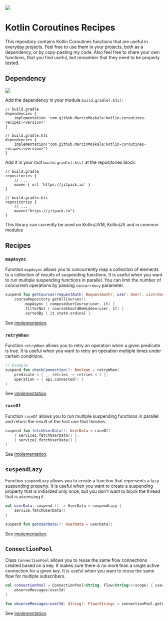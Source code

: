 [![](https://jitpack.io/v/MarcinMoskala/kotlin-coroutines-recipes.svg)](https://jitpack.io/#MarcinMoskala/kotlin-coroutines-recipes)

# Kotlin Coroutines Recipes

This repository contains Kotlin Coroutines functions that are useful in everyday projects. Feel free to use them in your projects, both as a dependency, or by copy-pasting my code. Also feel free to share your own functions, that you find useful, but remamber that they need to be properly tested.

## Dependency

[![](https://jitpack.io/v/MarcinMoskala/kotlin-coroutines-recipes.svg)](https://jitpack.io/#MarcinMoskala/kotlin-coroutines-recipes)

Add the dependency in your module `build.gradle(.kts)`:

```
// build.gradle
dependencies {
    implementation 'com.github.MarcinMoskala:kotlin-coroutines-recipes:<version>'
}

// build.gradle.kts
dependencies {
    implementation("com.github.MarcinMoskala:kotlin-coroutines-recipes:<version>")
}
```

Add it in your root `build.gradle(.kts)` at the repositories block:

```
// build.gradle
repositories {
    // ...
    maven { url 'https://jitpack.io' }
}

// build.gradle.kts
repositories {
    // ...
    maven("https://jitpack.io")
}
```

This library can currently be used on Kotlin/JVM, Kotlin/JS and in common modules

## Recipes

### `mapAsync`

Function `mapAsync` allows you to concurrently map a collection of elements to a collection of results of suspending functions. It is useful when you want to run multiple suspending functions in parallel. You can limit the number of concurrent operations by passing `concurrency` parameter.

```kotlin
suspend fun getCourses(requestAuth: RequestAuth?, user: User): List<UserCourse> =
    courseRepository.getAllCourses()
        .mapAsync { composeUserCourse(user, it) }
        .filterNot { courseShouldBeHidden(user, it) }
        .sortedBy { it.state.ordinal }
```

See [implementation](https://github.com/MarcinMoskala/kotlin-coroutines-recipes/blob/master/src/commonMain/kotlin/mapAsync.kt).

### `retryWhen`

Function `retryWhen` allows you to retry an operation when a given predicate is true. It is useful when you want to retry an operation multiple times under certain conditions.

```kotlin
// Example
suspend fun checkConnection(): Boolean = retryWhen(
    predicate = { _, retries -> retries < 3 },
    operation = { api.connected() }
)
```

See [implementation](https://github.com/MarcinMoskala/kotlin-coroutines-recipes/blob/master/src/commonMain/kotlin/retryWhen.kt).

### `raceOf`

Function `raceOf` allows you to run multiple suspending functions in parallel and return the result of the first one that finishes. 

```kotlin
suspend fun fetchUserData(): UserData = raceOf(
    { service1.fetchUserData() },
    { service2.fetchUserData() }
)
```

See [implementation](https://github.com/MarcinMoskala/kotlin-coroutines-recipes/blob/master/src/commonMain/kotlin/raceOf.kt).

## `suspendLazy`

Function `suspendLazy` allows you to create a function that represents a lazy suspending property. It is useful when you want to create a suspending property that is initialized only once, but you don't want to block the thread that is accessing it.

```kotlin
val userData: suspend () -> UserData = suspendLazy {
    service.fetchUserData()
}

suspend fun getUserData(): UserData = userData()
```

See [implementation](https://github.com/MarcinMoskala/kotlin-coroutines-recipes/blob/master/src/commonMain/kotlin/suspendLazy.kt).

## `ConnectionPool`

Class `ConnectionPool` allows you to reuse the same flow connections created based on a key. It makes sure there is no more than a single active connection for a given key. It is useful when you want to reuse the same flow for multiple subscribers.

```kotlin
val connectionPool = ConnectionPool<String, Flow<String>>(scope) { userId ->
    observeMessages(userId)
}

fun observeMessages(userId: String): Flow<String> = connectionPool.getConnection(userId)
```

See [implementation](https://github.com/MarcinMoskala/kotlin-coroutines-recipes/blob/master/src/commonMain/kotlin/ConnectionPool.kt).

